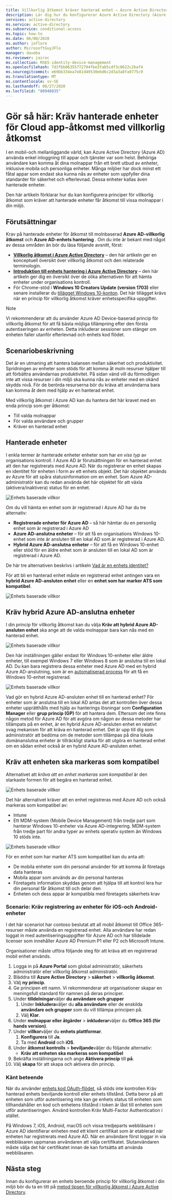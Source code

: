 ```yaml
---
title: Villkorlig åtkomst kräver hanterad enhet – Azure Active Directory
description: Lär dig hur du konfigurerar Azure Active Directory (Azure AD) enhets principer för villkorlig åtkomst som kräver hanterade enheter för åtkomst till Cloud App.
services: active-directory
ms.service: active-directory
ms.subservice: conditional-access
ms.topic: how-to
ms.date: 06/08/2020
ms.author: joflore
author: MicrosoftGuyJFlo
manager: daveba
ms.reviewer: jairoc
ms.collection: M365-identity-device-management
ms.openlocfilehash: 7d3fbb06355772794fbe3fab5cdf3c8622c2baf4
ms.sourcegitcommit: e69bb334ea7e81d49530ebd6c2d3a3a8fa9775c9
ms.translationtype: MT
ms.contentlocale: sv-SE
ms.lasthandoff: 08/27/2020
ms.locfileid: "88948835"
---
```

# <a name="how-to-require-managed-devices-for-cloud-app-access-with-conditional-access"></a>Gör så här: Kräv hanterade enheter för Cloud app-åtkomst med villkorlig åtkomst

I en mobil-och mellanliggande värld, kan Azure Active Directory (Azure AD) använda enkel inloggning till appar och tjänster var som helst. Behöriga användare kan komma åt dina molnappar från ett brett utbud av enheter, inklusive mobila och personliga enheter. Många miljöer har dock minst ett fåtal appar som endast ska kunna nås av enheter som uppfyller dina standarder för säkerhet och efterlevnad. Dessa enheter kallas även hanterade enheter. 

Den här artikeln förklarar hur du kan konfigurera principer för villkorlig åtkomst som kräver att hanterade enheter får åtkomst till vissa molnappar i din miljö. 

## <a name="prerequisites"></a>Förutsättningar

Krav på hanterade enheter för åtkomst till molnbaserad **Azure AD-villkorlig åtkomst** och **Azure AD-enhets hantering** . Om du inte är bekant med något av dessa områden än bör du läsa följande avsnitt, först:

- **[Villkorlig åtkomst i Azure Active Directory](./overview.md)** – den här artikeln ger en konceptuell översikt över villkorlig åtkomst och den relaterade terminologin.
- **[Introduktion till enhets hantering i Azure Active Directory](../devices/overview.md)** – den här artikeln ger dig en översikt över de olika alternativen för att hämta enheter under organisations kontroll. 
- För Chrome-stöd i **Windows 10 Creators Update (version 1703)** eller senare installerar du [tillägget Windows 10-konton](https://chrome.google.com/webstore/detail/windows-10-accounts/ppnbnpeolgkicgegkbkbjmhlideopiji). Det här tillägget krävs när en princip för villkorlig åtkomst kräver enhetsspecifika uppgifter.

>[!NOTE] 
> Vi rekommenderar att du använder Azure AD Device-baserad princip för villkorlig åtkomst för att få bästa möjliga tillämpning efter den första autentiseringen av enheten. Detta inkluderar sessioner som stänger om enheten faller utanför efterlevnad och enhets kod flödet.


## <a name="scenario-description"></a>Scenariobeskrivning

Det är en utmaning att hantera balansen mellan säkerhet och produktivitet. Spridningen av enheter som stöds för att komma åt moln resurser hjälper till att förbättra användarnas produktivitet. På sidan vänd vill du förmodligen inte att vissa resurser i din miljö ska kunna nås av enheter med en okänd skydds nivå. För de berörda resurserna bör du kräva att användarna bara kan komma åt dem med hjälp av en hanterad enhet. 

Med villkorlig åtkomst i Azure AD kan du hantera det här kravet med en enda princip som ger åtkomst:

- Till valda molnappar
- För valda användare och grupper
- Kräver en hanterad enhet

## <a name="managed-devices"></a>Hanterade enheter  

I enkla termer är hanterade enheter enheter som har *en viss typ* av organisations kontroll. I Azure AD är förutsättningen för en hanterad enhet att den har registrerats med Azure AD. När du registrerar en enhet skapas en identitet för enheten i form av ett enhets objekt. Det här objektet används av Azure för att spåra statusinformation om en enhet. Som Azure AD-administratör kan du redan använda det här objektet för att växla (aktivera/inaktivera) status för en enhet.
  
![Enhets baserade villkor](./media/require-managed-devices/32.png)

Om du vill hämta en enhet som är registrerad i Azure AD har du tre alternativ: 

- **Registrerade enheter för Azure AD** – så här hämtar du en personlig enhet som är registrerad i Azure AD
- **Azure AD-anslutna enheter** – för att få en organisations Windows 10-enhet som inte är ansluten till en lokal AD som är registrerad i Azure AD. 
- **Hybrid Azure AD-anslutna enheter** – för att få en Windows 10-enhet eller stöd för en äldre enhet som är ansluten till en lokal AD som är registrerad i Azure AD.

De här tre alternativen beskrivs i artikeln [Vad är en enhets identitet?](../devices/overview.md)

För att bli en hanterad enhet måste en registrerad enhet antingen vara en **hybrid Azure AD-ansluten enhet** eller en **enhet som har marker ATS som kompatibel**.  

![Enhets baserade villkor](./media/require-managed-devices/47.png)
 
## <a name="require-hybrid-azure-ad-joined-devices"></a>Kräv hybrid Azure AD-anslutna enheter

I din princip för villkorlig åtkomst kan du välja **Kräv att hybrid Azure AD-ansluten enhet** ska ange att de valda molnappar bara kan nås med en hanterad enhet. 

![Enhets baserade villkor](./media/require-managed-devices/10.png)

Den här inställningen gäller endast för Windows 10-enheter eller äldre enheter, till exempel Windows 7 eller Windows 8 som är anslutna till en lokal AD. Du kan bara registrera dessa enheter med Azure AD med en hybrid Azure AD-anslutning, som är en [automatiserad process](../devices/hybrid-azuread-join-plan.md) för att få en Windows 10-enhet registrerad. 

![Enhets baserade villkor](./media/require-managed-devices/45.png)

Vad gör en hybrid Azure AD-ansluten enhet till en hanterad enhet?  För enheter som är anslutna till en lokal AD antas det att kontrollen över dessa enheter upprätthålls med hjälp av hanterings lösningar som **Configuration Manager** eller **grup princip (GP)** för att hantera dem. Eftersom det inte finns någon metod för Azure AD för att avgöra om någon av dessa metoder har tillämpats på en enhet, är en hybrid Azure AD-ansluten enhet en relativt svag mekanism för att kräva en hanterad enhet. Det är upp till dig som administratör att bedöma om de metoder som tillämpas på dina lokala domänanslutna enheter är tillräckligt starka för att utgöra en hanterad enhet om en sådan enhet också är en hybrid Azure AD-ansluten enhet.

## <a name="require-device-to-be-marked-as-compliant"></a>Kräv att enheten ska markeras som kompatibel

Alternativet att *kräva att en enhet markeras som kompatibel* är den starkaste formen för att begära en hanterad enhet.

![Enhets baserade villkor](./media/require-managed-devices/11.png)

Det här alternativet kräver att en enhet registreras med Azure AD och också markeras som kompatibel av:
         
- Intune
- Ett MDM-system (Mobile Device Management) från tredje part som hanterar Windows 10-enheter via Azure AD-integrering. MDM-system från tredje part för andra typer av enhets operativ system än Windows 10 stöds inte.
 
![Enhets baserade villkor](./media/require-managed-devices/46.png)

För en enhet som har marker ATS som kompatibel kan du anta att: 

- De mobila enheter som din personal använder för att komma åt företags data hanteras
- Mobila appar som används av din personal hanteras
- Företagets information skyddas genom att hjälpa till att kontrol lera hur din personal får åtkomst till och delar den
- Enheten och dess appar är kompatibla med företagets säkerhets krav

### <a name="scenario-require-device-enrollment-for-ios-and-android-devices"></a>Scenario: Kräv registrering av enheter för iOS-och Android-enheter

I det här scenariot har contoso beslutat att all mobil åtkomst till Office 365-resurser måste använda en registrerad enhet. Alla användare har redan loggat in med autentiseringsuppgifter för Azure AD och har tilldelade licenser som innehåller Azure AD Premium P1 eller P2 och Microsoft Intune.

Organisationer måste utföra följande steg för att kräva att en registrerad mobil enhet används.

1. Logga in på **Azure Portal** som global administratör, säkerhets administratör eller villkorlig åtkomst administratör.
1. Bläddra till **Azure Active Directory**  >  **säkerhet**  >  **villkorlig åtkomst**.
1. Välj **ny princip**.
1. Ge principen ett namn. Vi rekommenderar att organisationer skapar en meningsfull standard för namnen på deras principer.
1. Under **tilldelningar**väljer **du användare och grupper**
   1. Under **Inkludera**väljer du **alla användare** eller de enskilda **användare och grupper** som du vill tillämpa principen på. 
   1. Välj **Klar**.
1. Under **molnappar eller åtgärder**  >  **inkluderar**väljer du **Office 365 (för hands version)**.
1. Under **villkor**väljer du **enhets plattformar**.
   1. **Konfigurera** till **Ja**.
   1. Ta med **Android** och **iOS**.
1. Under **åtkomst kontrolls**  >  **beviljande**väljer du följande alternativ:
   - **Kräv att enheten ska markeras som kompatibel**
1. Bekräfta inställningarna och ange **Aktivera princip** till **på**.
1. Välj **skapa** för att skapa och aktivera din princip.

### <a name="known-behavior"></a>Känt beteende

När du använder [enhets kod OAuth-flödet](../develop/v2-oauth2-device-code.md), så stöds inte kontrollen Kräv hanterad enhets beviljande kontroll eller enhets tillstånd. Detta beror på att enheten som utför autentisering inte kan ge enhets status till enheten som tillhandahåller en kod och enhetens tillstånd i token är låst till enheten som utför autentiseringen. Använd kontrollen Kräv Multi-Factor Authentication i stället.

På Windows 7, iOS, Android, macOS och vissa tredjeparts webbläsare i Azure AD identifierar enheten med ett klient certifikat som är etablerad när enheten har registrerats med Azure AD. När en användare först loggar in via webbläsaren uppmanas användaren att välja certifikatet. Slutanvändaren måste välja det här certifikatet innan de kan fortsätta att använda webbläsaren.

## <a name="next-steps"></a>Nästa steg

Innan du konfigurerar en enhets beroende princip för villkorlig åtkomst i din miljö bör du ta en titt på [metod tipsen för villkorlig åtkomst i Azure Active Directory](best-practices.md).